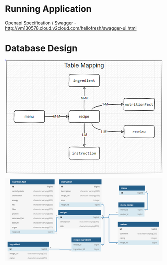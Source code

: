 # Running Application
Openapi Specification / Swagger - http://vm130578.cloud.v2cloud.com/hellofresh/swagger-ui.html


# Database Design

![](data/db_1.png)

![](data/db_2.png)
